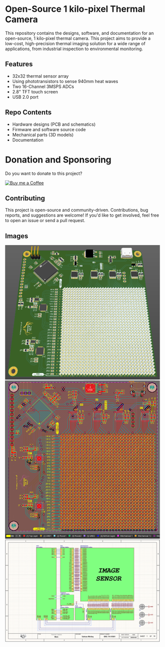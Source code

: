 # Open-Source 1 kilo-pixel Thermal Camera

This repository contains the designs, software, and documentation for an open-source, 1 kilo-pixel thermal camera. This project aims to provide a low-cost, high-precision thermal imaging solution for a wide range of applications, from industrial inspection to environmental monitoring.

## Features

* 32x32 thermal sensor array
* Using phototransistors to sense 940mm heat waves
* Two 16-Channel 3MSPS ADCs
* 2.8" TFT touch screen
* USB 2.0 port

## Repo Contents

* Hardware designs (PCB and schematics)
* Firmware and software source code
* Mechanical parts (3D models)
* Documentation

# Donation and Sponsoring
Do you want to donate to this project?

<p align="left">
  <a href="http://smotlaq.ir/LQgQF">
  <img src="https://raw.githubusercontent.com/SMotlaq/LoRa/master/bmc.png" width="200" alt="Buy me a Coffee"/>
  </a>
</p>

## Contributing

This project is open-source and community-driven. Contributions, bug reports, and suggestions are welcome! If you'd like to get involved, feel free to open an issue or send a pull request.

## Images

<p align="center">
	<img src="pics/pcb_3D.png?raw=true">
	<img src="pics/pcb_2D.png?raw=true">
  <img src="pics/sch_main.png?raw=true">
</p>
